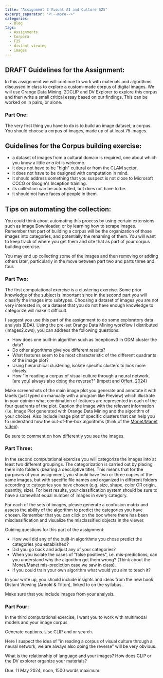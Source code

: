 ```yaml
---
title: "Assignment 3 Visual AI and Culture S25"
excerpt_separator: "<!--more-->"
categories:
  - Blog
tags:
  - Assignments
  - Corpora
  - F25
  - distant viewing
  - images
---
```



## DRAFT Guidelines for the Assignment:  

In this assignment we will continue to work with materials and algorithms discussed in class to explore a custom-made corpus of digital images. We will use Orange Data Mining, 2DCLIP and DV Explorer to explore this corpus and then write a small critical essay based on our findings. This can be worked on in pairs, or alone. 

### Part One: 

The very first thing you have to do is to build an image dataset, a corpus. You should choose a corpus of images, made up of at least 75 images.  

## Guidelines for the Corpus building exercise: 

- a dataset of images from a cultural domain is required, one about which you know a little *or a lot* is welcome. 
- it does not have to be "high" cultural or from the GLAM sector. 
- it does not have to be designed with computation in mind.
- it should address something that you suspect is not close to Microsoft COCO or Google's Inception training. 
- its collection can be automated, but does not have to be.
- it should not have faces of people in them.  

## Tips on automating the collection: 

You could think about automating this process by using certain extensions such as Image Downloader, or by learning how to scrape images. Remember that part of building a corpus will be the organization of those images into categories, and potentially the renaming of them. You will want to keep track of where you get them and cite that as part of your corpus building exercise. 

You may end up collecting some of the images and then removing or adding others later, particularly in the move between part two and parts three and four. 


### Part Two: 

The first computational exercise is a clustering exercise. Some prior knowledge of the subject is important since in the second part you will classify the images into subtypes. Choosing a dataset of images you are not very interested in, or a dataset that you do not have enough knowledge to categorize will make it difficult.  

I suggest you use this part of the assignment to do some exploratory data analysis (EDA). Using the pre-set Orange Data Mining workflow I distributed (images2.ows), you can address the following questions: 

- How does one built-in algorithm such as Inceptionv3 in ODM cluster the data? 
- Do other algorithms give you different results? 
- What features seem to be most characteristic of the different quadrants of the image plot? 
- Using hierarchical clustering, isolate specific clusters to look more closely.
- How "in reading a corpus of visual culture through a neural network, [are you] always also doing the reverse?" (Impett and Offert, 2024)

Make screenshots of the main image plot you generate and annotate it with labels (just typed on manually with a program like Preview) which illustrate in your opinion what combination of features are represented in each of the four quadrants of the plot. Caption the image with the relevant information (i.e. Image Plot generated with Orange Data Mining and the algorithm of your choice). Also include image plot of specific clusters that can help you to understand how the out-of-the-box algorithms (think of the [Monet/Manet video](https://orangedatamining.com/blog/clustering-of-monet-and-manet/)).

Be sure to comment on how differently you see the images. 

### Part Three:

In the second computational exercise you will categorize the images into at least two different groupings. The categorization is carried out by placing them into folders (bearing a descriptive title). This means that for the purposes of your assignment, you should have two or three copies of the same images, but with specific file names and organized in different folders according to categories you have chosen (e.g. size, shape, color OR origin, quantity, size). For best results, your classification system should be sure to have a somewhat equal number of images in every category. 

For each of the sets of images, please generate a confusion matrix and assess the ability of the algorithm to predict the categories you have chosen. Remember that you can click on the box where there has been misclassification and visualize the misclassified objects in the viewer. 

Guiding questions for this part of the assignment: 

- How well did any of the built-in algorithms you chose predict the categories you established?
- Did you go back and adjust any of your categories? 
- When you isolate the cases of "false positives", i.e. mis-predictions, can you understand why the algorithm got them wrong? (Think about the Monet/Manet mis-prediction case we saw in class).
- If you could train your own algorithm what would you aim to teach it? 

In your write up, you should include insights and ideas from the new book Distant Viewing (Arnold & Tilton), linked to on the syllabus. 

Make sure that you include images from your analysis. 

### Part Four:

In the third computational exercise, I want you to work with multimodal models and your image corpus. 

Generate captions. Use CLIP and or search. 

Here I suspect the idea of "in reading a corpus of visual culture through a neural network, we are always also doing the reverse" will be very obvious. 

What is the relationship of language and your images? 
How does CLIP or the DV explorer organize your materials?




Due: 11 May 2024, noon, 1500 words maximum. 
